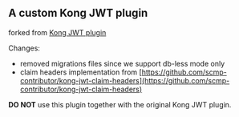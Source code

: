 ## A custom Kong JWT plugin
  
forked from [Kong JWT plugin](https://github.com/Kong/kong/tree/3.3.0/kong/plugins/jwt)  
  
Changes:
- removed migrations files since we support db-less mode only
- claim headers implementation from [https://github.com/scmp-contributor/kong-jwt-claim-headers](https://github.com/scmp-contributor/kong-jwt-claim-headers)

**DO NOT** use this plugin together with the original Kong JWT plugin.

